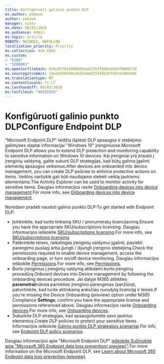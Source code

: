 ```yaml
---
title: Konfigūruoti galinio punkto DLP
ms.author: pebaum
author: pebaum
manager: scotv
ms.date: 08/03/2020
ms.audience: Admin
ms.topic: article
ROBOTS: NOINDEX, NOFOLLOW
localization_priority: Priority
ms.collection: Adm_O365
ms.custom:
- "6108"
- "3200001"
ms.openlocfilehash: 039c8f78c5896b66eab5763fb0bbddd3f0b06f2d
ms.sourcegitcommit: 1dada930649a2625eb6d15910b2bfd5e1e00e5b6
ms.translationtype: MT
ms.contentlocale: lt-LT
ms.lasthandoff: 08/03/2020
ms.locfileid: "46555555"
---
```

# <a name="configure-endpoint-dlp"></a><span data-ttu-id="e45df-102">Konfigūruoti galinio punkto DLP</span><span class="sxs-lookup"><span data-stu-id="e45df-102">Configure Endpoint DLP</span></span>

<span data-ttu-id="e45df-103">"Microsoft Endpoint DLP" leidžia išplėsti DLP apsaugos ir stebėjimo galimybes slaptai informacijai "Windows 10" įrenginiuose.</span><span class="sxs-lookup"><span data-stu-id="e45df-103">Microsoft Endpoint DLP allows you to extend DLP protection and monitoring capability to sensitive information on Windows 10 devices.</span></span> <span data-ttu-id="e45df-104">Kai įrenginiai yra įtraukti į įrenginių valdymą, galite sukurti DLP strategijas, kad būtų galima įgalinti elementų apsaugos veiksmus.</span><span class="sxs-lookup"><span data-stu-id="e45df-104">After devices are onboarded into device management, you can create DLP policies to enforce protective actions on items.</span></span> <span data-ttu-id="e45df-105">Veiklos naršyklė gali būti naudojama stebėti veiklą jautriems elementams.</span><span class="sxs-lookup"><span data-stu-id="e45df-105">The Activity Explorer can be used to monitor activity for sensitive items.</span></span> <span data-ttu-id="e45df-106">Daugiau informacijos rasite [Onboarding devices into device management](https://docs.microsoft.com/microsoft-365/compliance/endpoint-dlp-getting-started#onboarding-devices-into-device-management).</span><span class="sxs-lookup"><span data-stu-id="e45df-106">For more info, see [Onboarding devices into device management](https://docs.microsoft.com/microsoft-365/compliance/endpoint-dlp-getting-started#onboarding-devices-into-device-management).</span></span>  

<span data-ttu-id="e45df-107">Norėdami pradėti naudoti galinio punkto DLP:</span><span class="sxs-lookup"><span data-stu-id="e45df-107">To get started with Endpoint DLP:</span></span>

- <span data-ttu-id="e45df-108">Įsitikinkite, kad turite tinkamą SKU / prenumeratų licencijavimą.</span><span class="sxs-lookup"><span data-stu-id="e45df-108">Ensure you have the appropriate SKU/subscriptions licensing.</span></span> <span data-ttu-id="e45df-109">Daugiau informacijos ieškokite [SKU/subscriptions licensing](https://docs.microsoft.com/microsoft-365/compliance/endpoint-dlp-getting-started#skusubscriptions-licensing).</span><span class="sxs-lookup"><span data-stu-id="e45df-109">For more info, see [SKU/subscriptions licensing](https://docs.microsoft.com/microsoft-365/compliance/endpoint-dlp-getting-started#skusubscriptions-licensing).</span></span>
- <span data-ttu-id="e45df-110">Patikrinkite teises, reikalingas įrenginių valdymui įgalinti, pasiekti parengimo puslapį arba įjungti / išjungti įrenginio stebėjimą.</span><span class="sxs-lookup"><span data-stu-id="e45df-110">Check the permissions required to enable device management, access the onboarding page, or turn on/off device monitoring.</span></span> <span data-ttu-id="e45df-111">Daugiau informacijos ieškokite [Permissions](https://docs.microsoft.com/microsoft-365/compliance/endpoint-dlp-getting-started#permissions).</span><span class="sxs-lookup"><span data-stu-id="e45df-111">For more info, see [Permissions](https://docs.microsoft.com/microsoft-365/compliance/endpoint-dlp-getting-started#permissions).</span></span>
- <span data-ttu-id="e45df-112">Borto įrenginius į įrenginių valdymą atlikdami borto įrenginių procedūrą.</span><span class="sxs-lookup"><span data-stu-id="e45df-112">Onboard devices into Device management by following the onboarding devices procedure.</span></span> <span data-ttu-id="e45df-113">Jei dalyje M365 atitikties **parametrai**trūksta parinkties Įrenginio parengimas (peržiūra), patvirtinkite, kad turite atitinkamą anksčiau nurodytą licenciją ir teises.</span><span class="sxs-lookup"><span data-stu-id="e45df-113">If you're missing the Device Onboarding (preview) option under M365 Compliance  **Settings**, confirm you have the appropriate license and permissions referenced above.</span></span> <span data-ttu-id="e45df-114">Daugiau informacijos rasite [Onboarding devices](https://docs.microsoft.com/microsoft-365/compliance/endpoint-dlp-getting-started#onboarding-devices).</span><span class="sxs-lookup"><span data-stu-id="e45df-114">For more info, see [Onboarding devices](https://docs.microsoft.com/microsoft-365/compliance/endpoint-dlp-getting-started#onboarding-devices).</span></span> 
- <span data-ttu-id="e45df-115">Sukurkite DLP strategijas, kad apsaugotumėte savo jautrius elementus.</span><span class="sxs-lookup"><span data-stu-id="e45df-115">Create DLP policies to protect your sensitive items.</span></span> <span data-ttu-id="e45df-116">Informacijos ieškokite [Galinio punkto DLP strategijos scenarijai](https://docs.microsoft.com/microsoft-365/compliance/endpoint-dlp-using?view=o365-worldwide#endpoint-dlp-policy-scenarios).</span><span class="sxs-lookup"><span data-stu-id="e45df-116">For info, see [Endpoint DLP policy scenarios](https://docs.microsoft.com/microsoft-365/compliance/endpoint-dlp-using?view=o365-worldwide#endpoint-dlp-policy-scenarios).</span></span>

<span data-ttu-id="e45df-117">Daugiau informacijos apie "Microsoft Endpoint DLP" [ieškokite Sužinokite apie "Microsoft 365 Endpoint data loss prevention( preview)"](https://docs.microsoft.com/microsoft-365/compliance/endpoint-dlp-learn-about).</span><span class="sxs-lookup"><span data-stu-id="e45df-117">For more information on the Microsoft Endpoint DLP, see [Learn about Microsoft 365 Endpoint data loss prevention (preview)](https://docs.microsoft.com/microsoft-365/compliance/endpoint-dlp-learn-about).</span></span>